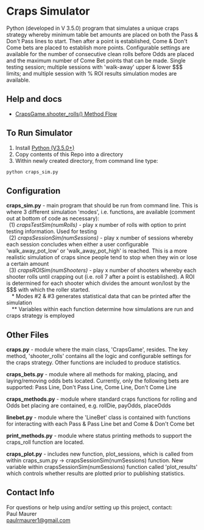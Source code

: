 Craps Simulator
===============

Python (developed in V 3.5.0) program that simulates a unique craps strategy whereby minimum table bet amounts are placed on both the Pass & Don't Pass lines to start. Then after a point is established, Come & Don't Come bets are placed to establish more points.  Configurable settings are available for the number of consecutive clean rolls before Odds are placed and the maximum number of Come Bet points that can be made.  Single testing session; multiple sessions with 'walk-away' upper & lower $$$ limits; and multiple session with % ROI results simulation modes are available.

## Help and docs
- [CrapsGame.shooter_rolls() Method Flow](docs/craps_simulator_shooter_rolls_flow.pdf)

## To Run Simulator
1) Install [Python (V3.5.0+)](https://www.python.org/)
2) Copy contents of this Repo into a directory
3) Within newly created directory, from command line type:
```bash
python craps_sim.py
```

## Configuration
<b>craps_sim.py</b> - main program that should be run from command line. This is where 3 different simulation 'modes', i.e. functions, are available (comment out at bottom of code as necessary):  
&ensp;(1) <i>crapsTestSim(numRolls)</i> - play x number of rolls with option to print testing information.  Used for testing  
&ensp;(2) <i>crapsSessionSim(numSessions)</i> - play x number of sessions whereby each session concludes when either a user configurable 'walk_away_pot_low' or 'walk_away_pot_high' is reached.  This is a more realistic simulation of craps since people tend to stop when they win or lose a certain amount  
&ensp;(3) <i>crapsROISim(numShooters)</i> - play x number of shooters whereby each shooter rolls until crapping out (i.e. roll 7 after a point is established). A ROI is determined for each shooter which divides the amount won/lost by the $$$ with which the roller started.  
&ensp;&ensp;* Modes #2 & #3 generates statistical data that can be printed after the simulation  
&ensp;&ensp;** Variables within each function determine how simulations are run and craps strategy is employed  

## Other Files
<b>craps.py</b> - module where the main class, 'CrapsGame', resides.  The key method, 'shooter_rolls' contains all the logic and configurable settings for the craps strategy. Other functions are included to produce statistics.

<b>craps_bets.py</b> - module where all methods for making, placing, and laying/removing odds bets located.  Currently, only the following bets are supported: Pass Line, Don't Pass Line, Come Line, Don't Come Line

<b>craps_methods.py</b> - module where standard craps functions for rolling and Odds bet placing are contained, e.g. rollDie, payOdds, placeOdds

<b>linebet.py</b> - module where the 'LineBet' class is contained with functions for interacting with each Pass & Pass Line bet and Come & Don't Come bet

<b>print_methods.py</b> - module where status printing methods to support the craps_roll function are located. 

<b>craps_plot.py</b> - includes new function, plot_sessions, which is called from within craps_sum.py -> crapsSessionSim(numSessions) function.  New variable within crapsSessionSim(numSessions) function called 'plot_results' which controls whether results are plotted prior to publishing statistics.

## Contact Info
For questions or help using and/or setting up this project, contact:  
Paul Maurer  
paulrmaurer1@gmail.com